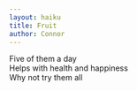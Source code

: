 ```yaml
---
layout: haiku
title: Fruit
author: Connor 
---
```


Five of them a day<br>
Helps with health and happiness<br>
Why not try them all<br>